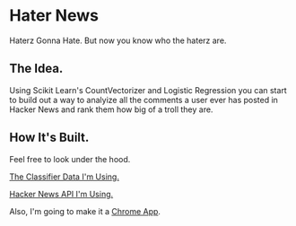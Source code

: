  
Hater News
==========

Haterz Gonna Hate. But now you know who the haterz are.

The Idea.
---------
Using Scikit Learn's CountVectorizer and Logistic Regression you can start to build out a way to analyize all the comments a user ever has posted in Hacker News and rank them how big of a troll they are.


How It's Built.
---------
Feel free to look under the hood.

[The Classifier Data I'm Using.](https://www.kaggle.com/c/detecting-insults-in-social-commentary/data)

[Hacker News API I'm Using.](https://github.com/HackerNews/API)

Also, I'm going to make it a [Chrome App](https://developer.chrome.com/extensions/getstarted).
